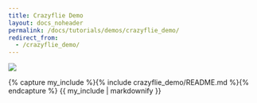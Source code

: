 ```yaml
---
title: Crazyflie Demo
layout: docs_noheader
permalink: /docs/tutorials/demos/crazyflie_demo/
redirect_from:
  - /crazyflie_demo/
---
```


<img src="https://img.shields.io/badge/Tested_on-Foxy-green" style="display:inline"/>

{% capture my_include %}{% include crazyflie_demo/README.md %}{% endcapture %}
{{ my_include | markdownify }}